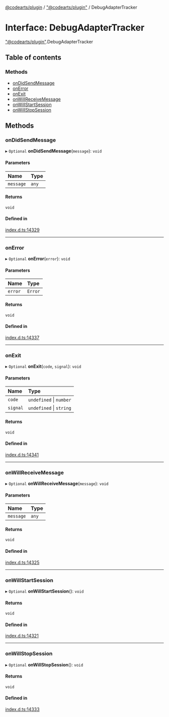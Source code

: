 [@codearts/plugin](../README.md) / ["@codearts/plugin"](../modules/_codearts_plugin_.md) / DebugAdapterTracker

# Interface: DebugAdapterTracker

["@codearts/plugin"](../modules/_codearts_plugin_.md).DebugAdapterTracker

## Table of contents

### Methods

- [onDidSendMessage](codearts_plugin_.DebugAdapterTracker.md#ondidsendmessage)
- [onError](codearts_plugin_.DebugAdapterTracker.md#onerror)
- [onExit](codearts_plugin_.DebugAdapterTracker.md#onexit)
- [onWillReceiveMessage](codearts_plugin_.DebugAdapterTracker.md#onwillreceivemessage)
- [onWillStartSession](codearts_plugin_.DebugAdapterTracker.md#onwillstartsession)
- [onWillStopSession](codearts_plugin_.DebugAdapterTracker.md#onwillstopsession)

## Methods

### onDidSendMessage

▸ `Optional` **onDidSendMessage**(`message`): `void`

#### Parameters

| Name | Type |
| :------ | :------ |
| `message` | `any` |

#### Returns

`void`

#### Defined in

[index.d.ts:14329](https://github.com/huaweicloud/cloudide-plugin-api/blob/203b986/index.d.ts#L14329)

___

### onError

▸ `Optional` **onError**(`error`): `void`

#### Parameters

| Name | Type |
| :------ | :------ |
| `error` | `Error` |

#### Returns

`void`

#### Defined in

[index.d.ts:14337](https://github.com/huaweicloud/cloudide-plugin-api/blob/203b986/index.d.ts#L14337)

___

### onExit

▸ `Optional` **onExit**(`code`, `signal`): `void`

#### Parameters

| Name | Type |
| :------ | :------ |
| `code` | `undefined` \| `number` |
| `signal` | `undefined` \| `string` |

#### Returns

`void`

#### Defined in

[index.d.ts:14341](https://github.com/huaweicloud/cloudide-plugin-api/blob/203b986/index.d.ts#L14341)

___

### onWillReceiveMessage

▸ `Optional` **onWillReceiveMessage**(`message`): `void`

#### Parameters

| Name | Type |
| :------ | :------ |
| `message` | `any` |

#### Returns

`void`

#### Defined in

[index.d.ts:14325](https://github.com/huaweicloud/cloudide-plugin-api/blob/203b986/index.d.ts#L14325)

___

### onWillStartSession

▸ `Optional` **onWillStartSession**(): `void`

#### Returns

`void`

#### Defined in

[index.d.ts:14321](https://github.com/huaweicloud/cloudide-plugin-api/blob/203b986/index.d.ts#L14321)

___

### onWillStopSession

▸ `Optional` **onWillStopSession**(): `void`

#### Returns

`void`

#### Defined in

[index.d.ts:14333](https://github.com/huaweicloud/cloudide-plugin-api/blob/203b986/index.d.ts#L14333)
